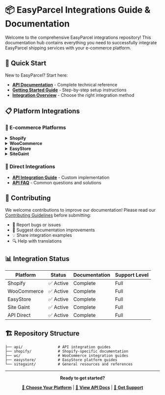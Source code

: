 # 📦 EasyParcel Integrations Guide & Documentation

Welcome to the comprehensive EasyParcel integrations repository! This documentation hub contains everything you need to successfully integrate EasyParcel shipping services with your e-commerce platform.

## 🚀 Quick Start

New to EasyParcel? Start here:

- **[API Documentation](https://developers.easyparcel.com/)** - Complete technical reference
- **[Getting Started Guide](#)** - Step-by-step setup instructions
- **[Integration Overview](#)** - Choose the right integration method

## 📋 Platform Integrations

### 🛒 E-commerce Platforms

<details>
<summary><strong>Shopify</strong></summary>

- [Shopify App vs Import Method Comparison](./shopify/app_vs_import_shopify.md)
- [Live Rate Feature](./shopify/live_rates_setup.md)
- [Missing Phone Number Resolution](./shopify/how_to_resolve_missing_phone_numbers_in_shopify_shipping_address.md)
- [FAQ](./shopify/Shopify_FAQ.md)

</details>

<details>
<summary><strong>WooCommerce</strong></summary>

- [Plugin vs Import Method Comparison](./wc/import_vs_plugin_wc.md)
- [Plugin Installation Guide](./wc/wc_plugin_setup_guide.md)
- [FAQs](./wc/WC_FAQ.md)

</details>

<details>
<summary><strong>EasyStore</strong></summary>
  
- [Address and Shipping Setup](./easystore/easystore_setup.md)
- [EasyStore Integration FAQ](./easystore/easystore_FAQ.md)


</details>

<details>
<summary><strong>SiteGaint</strong></summary>

- [SiteGiant Setup](./sitegiant/sitegiant_setup.md)
- [SiteGiant Integration FAQ](./sitegiant/sitegiant_FAQ.md)


</details>

### 🔧 Direct Integrations

- **[API Integration Guide](./api/api_documentation.md)** - Custom implementation
- **[API FAQ](./api/api_FAQ.md)** - Common questions and solutions



## 🤝 Contributing

We welcome contributions to improve our documentation! Please read our [Contributing Guidelines](CONTRIBUTING.md) before submitting:

- 🐛 Report bugs or issues
- 📝 Suggest documentation improvements  
- 💡 Share integration examples
- 🔍 Help with translations

## 📊 Integration Status

| Platform | Status | Documentation | Support Level |
|----------|--------|---------------|---------------|
| Shopify | ✅ Active | Complete | Full |
| WooCommerce | ✅ Active | Complete | Full |
| EasyStore | ✅ Active | Complete | Full |
| Site Gaint | ✅ Active | Complete | Full |
| API Direct | ✅ Active | Complete | Full |


## 🏗️ Repository Structure

```
├── api/                # API integration guides
├── shopify/            # Shopify-specific documentation  
├── wc/                 # WooCommerce integration guides
├── easystore/          # EasyStore platform guides
└── sitegaint/          # General resources and references

```

---

<div align="center">

**Ready to get started?** 

[🚀 **Choose Your Platform**](#-platform-integrations) | [📖 **View API Docs**](https://developers.easyparcel.com/) | [💬 **Get Support**](https://api.whatsapp.com/send/?phone=6042023160&text&type=phone_number&app_absent=0)


</div>
